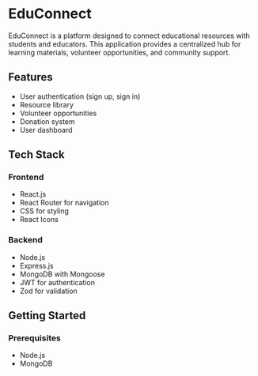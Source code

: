 # EduConnect

EduConnect is a platform designed to connect educational resources with students and educators. This application provides a centralized hub for learning materials, volunteer opportunities, and community support.

## Features

- User authentication (sign up, sign in)
- Resource library
- Volunteer opportunities
- Donation system
- User dashboard

## Tech Stack

### Frontend
- React.js
- React Router for navigation
- CSS for styling
- React Icons

### Backend
- Node.js
- Express.js
- MongoDB with Mongoose
- JWT for authentication
- Zod for validation

## Getting Started

### Prerequisites
- Node.js
- MongoDB
